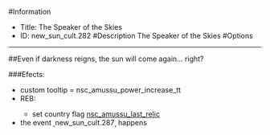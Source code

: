 #Information
 - Title: The Speaker of the Skies
 - ID: new_sun_cult.282
#Description
The Speaker of the Skies
#Options

___
##Even if darkness reigns, the sun will come again… right?

###Efects:<ul><li>custom tooltip = nsc_amussu_power_increase_tt</li><li>REB:</li><ul><li>set country flag [nsc_amussu_last_relic](../flags/nsc_amussu_last_relic.md)</li></ul><li>the event ˻new_sun_cult.287˼ happens</li></ul>
